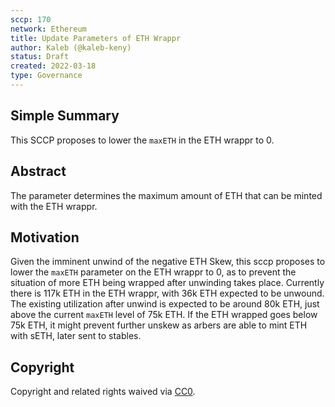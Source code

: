 ```yaml
---
sccp: 170
network: Ethereum
title: Update Parameters of ETH Wrappr
author: Kaleb (@kaleb-keny)
status: Draft
created: 2022-03-18
type: Governance
---
```


## Simple Summary

<!--"If you can't explain it simply, you don't understand it well enough." Provide a simplified and layman-accessible explanation of the SCCP.-->

This SCCP proposes to lower the `maxETH` in the ETH wrappr to 0.
## Abstract

<!--A short (~200 word) description of the variable change proposed.-->

The parameter determines the maximum amount of ETH that can be minted with the ETH wrappr.

## Motivation

<!--The motivation is critical for SCCPs that want to update variables within Synthetix. It should clearly explain why the existing variable is not incentive aligned. SCCP submissions without sufficient motivation may be rejected outright.-->

Given the imminent unwind of the negative ETH Skew, this sccp proposes to lower the `maxETH` parameter on the ETH wrappr to 0, as to prevent the situation of more ETH being wrapped after unwinding takes place. Currently there is 117k ETH in the ETH wrappr, with 36k ETH expected to be unwound. The existing utilization after unwind is expected to be around 80k ETH, just above the current `maxETH` level of 75k ETH. If the ETH wrapped goes below 75k ETH, it might prevent further unskew as arbers are able to mint ETH with sETH, later sent to stables.

## Copyright

Copyright and related rights waived via [CC0](https://creativecommons.org/publicdomain/zero/1.0/).
